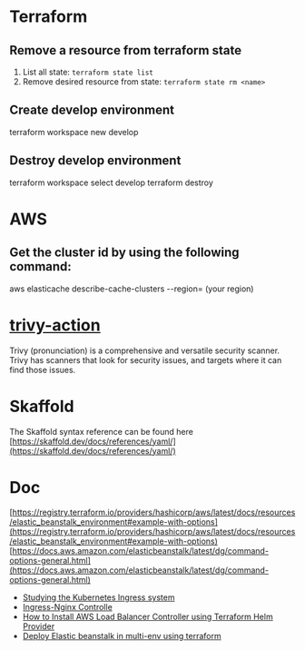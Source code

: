 
# Terraform

## Remove a resource from terraform state

1. List all state: `terraform state list`
1. Remove desired resource from state: `terraform state rm <name>`

## Create develop environment
terraform workspace new develop

## Destroy develop environment
terraform workspace select develop
terraform destroy

# AWS
## Get the cluster id by using the following command:
aws elasticache describe-cache-clusters --region= (your region)

# [trivy-action](https://github.com/aquasecurity/trivy-action)
Trivy (pronunciation) is a comprehensive and versatile security scanner. Trivy has scanners that look for security issues, and targets where it can find those issues.

# Skaffold
The Skaffold syntax reference can be found here
[https://skaffold.dev/docs/references/yaml/](https://skaffold.dev/docs/references/yaml/)

# Doc
[https://registry.terraform.io/providers/hashicorp/aws/latest/docs/resources/elastic_beanstalk_environment#example-with-options](https://registry.terraform.io/providers/hashicorp/aws/latest/docs/resources/elastic_beanstalk_environment#example-with-options)
[https://docs.aws.amazon.com/elasticbeanstalk/latest/dg/command-options-general.html](https://docs.aws.amazon.com/elasticbeanstalk/latest/dg/command-options-general.html)
- [Studying the Kubernetes Ingress system](https://www.joyfulbikeshedding.com/blog/2018-03-26-studying-the-kubernetes-ingress-system.html)
- [Ingress-Nginx Controlle](https://kubernetes.github.io/ingress-nginx/deploy/)
- [How to Install AWS Load Balancer Controller using Terraform Helm Provider](https://blog.devgenius.io/how-to-install-aws-load-balancer-controller-using-terraform-helm-provider-4b4078c69bbf)
- [Deploy Elastic beanstalk in multi-env using terraform](https://medium.com/@aws.kanojia/deploy-elastic-beanstalk-in-multi-env-using-terraform-e79a0a8f613)

